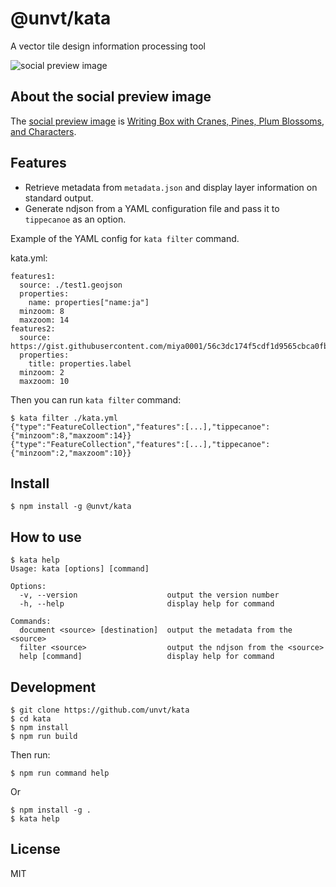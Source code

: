 # @unvt/kata
A vector tile design information processing tool

![social preview image](https://repository-images.githubusercontent.com/444034465/7ae06a50-1966-4332-ba12-1ed457e12b63)

## About the social preview image
The [social preview image](https://repository-images.githubusercontent.com/444034465/7ae06a50-1966-4332-ba12-1ed457e12b63) is [Writing Box with Cranes, Pines, Plum Blossoms, and Characters](https://www.metmuseum.org/art/collection/search/44917).

## Features

* Retrieve metadata from `metadata.json` and display layer information on standard output.
* Generate ndjson from a YAML configuration file and pass it to `tippecanoe` as an option.

Example of the YAML config for `kata filter` command.

kata.yml:

```
features1:
  source: ./test1.geojson
  properties:
    name: properties["name:ja"]
  minzoom: 8
  maxzoom: 14
features2:
  source: https://gist.githubusercontent.com/miya0001/56c3dc174f5cdf1d9565cbca0fbd3c48/raw/c13330036d28ef547a8a87cb6df3fa12de19ddb6/test.geojson
  properties:
    title: properties.label
  minzoom: 2
  maxzoom: 10
```

Then you can run `kata filter` command:

```
$ kata filter ./kata.yml
{"type":"FeatureCollection","features":[...],"tippecanoe":{"minzoom":8,"maxzoom":14}}
{"type":"FeatureCollection","features":[...],"tippecanoe":{"minzoom":2,"maxzoom":10}}
```

## Install

```
$ npm install -g @unvt/kata
```

## How to use

```
$ kata help
Usage: kata [options] [command]

Options:
  -v, --version                    output the version number
  -h, --help                       display help for command

Commands:
  document <source> [destination]  output the metadata from the <source>
  filter <source>                  output the ndjson from the <source>
  help [command]                   display help for command
```

## Development

```
$ git clone https://github.com/unvt/kata
$ cd kata
$ npm install
$ npm run build
```

Then run:

```
$ npm run command help
```

Or

```
$ npm install -g .
$ kata help
```

## License

MIT

